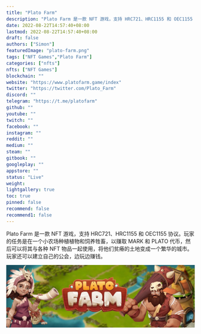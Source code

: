 ```yaml
---
title: "Plato Farm"
description: "Plato Farm 是一款 NFT 游戏，支持 HRC721、HRC1155 和 OEC1155 协议。"
date: 2022-08-22T14:57:40+08:00
lastmod: 2022-08-22T14:57:40+08:00
draft: false
authors: ["Simon"]
featuredImage: "plato-farm.png"
tags: ["NFT Games","Plato Farm"]
categories: ["nfts"]
nfts: ["NFT Games"]
blockchain: ""
website: "https://www.platofarm.game/index"
twitter: "https://twitter.com/Plato_Farm"
discord: ""
telegram: "https://t.me/platofarm"
github: ""
youtube: ""
twitch: ""
facebook: ""
instagram: ""
reddit: ""
medium: ""
steam: ""
gitbook: ""
googleplay: ""
appstore: ""
status: "Live"
weight: 
lightgallery: true
toc: true
pinned: false
recommend: false
recommend1: false
---
```

Plato Farm 是一款 NFT 游戏，支持 HRC721、HRC1155 和 OEC1155 协议。玩家的任务是在一个小农场种植植物和饲养牲畜，以赚取 MARK 和 PLATO 代币，然后可以将其与各种 NFT 物品一起使用，将他们贫瘠的土地变成一个繁华的城市。玩家还可以建立自己的公会，边玩边赚钱。

![配图](10802589660.jpg)